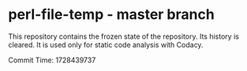 # perl-file-temp - master branch

This repository contains the frozen state of the repository.
Its history is cleared. It is used only for static code
analysis with Codacy.

Commit Time: 1728439737